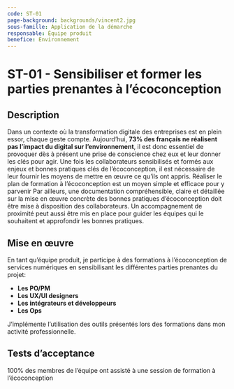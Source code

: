 ```yaml
---
code: ST-01
page-background: backgrounds/vincent2.jpg
sous-famille: Application de la démarche
responsable: Équipe produit
benefice: Environnement
---
```

# ST-01 - Sensibiliser et former les parties prenantes à l’écoconception

## Description

Dans un contexte où la transformation digitale des entreprises est en plein essor, chaque geste compte.
Aujourd’hui, **73% des français ne réalisent pas l’impact du digital sur l’environnement**, il est donc essentiel de provoquer dès à présent une prise de conscience chez eux et leur donner les clés pour agir.
Une fois les collaborateurs sensibilisés et formés aux enjeux et bonnes pratiques clés de l’écoconception, il est nécessaire de leur fournir les moyens de mettre en œuvre ce qu’ils ont appris. Réaliser le plan de formation à l’écoconception est un moyen simple et efficace pour y parvenir
Par ailleurs, une documentation compréhensible, claire et détaillée sur la mise en œuvre concrète des bonnes pratiques d’écoconception doit être mise à disposition des collaborateurs.
Un accompagnement de proximité peut aussi être mis en place pour guider les équipes qui le souhaitent et approfondir les bonnes pratiques.

## Mise en œuvre

En tant qu’équipe produit, je participe à des formations à l’écoconception de services numériques en sensibilisant les différentes parties prenantes du projet:

- **Les PO/PM**
- **Les UX/UI designers**
- **Les intégrateurs et développeurs**
- **Les Ops**

J’implémente l’utilisation des outils présentés lors des formations dans mon activité professionnelle.

## Tests d’acceptance

100% des membres de l’équipe ont assisté à une session de formation à l’écoconception
